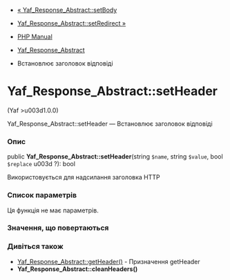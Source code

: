 - [«
Yaf_Response_Abstract::setBody](yaf-response-abstract.setbody.md)
- [Yaf_Response_Abstract::setRedirect
»](yaf-response-abstract.setredirect.md)

- [PHP Manual](index.md)
- [Yaf_Response_Abstract](class.yaf-response-abstract.md)
- Встановлює заголовок відповіді

# Yaf_Response_Abstract::setHeader

(Yaf \>u003d1.0.0)

Yaf_Response_Abstract::setHeader — Встановлює заголовок відповіді

### Опис

public **Yaf_Response_Abstract::setHeader**(string `$name`, string
`$value`, bool `$replace` u003d ?): bool

Використовується для надсилання заголовка HTTP

### Список параметрів

Ця функція не має параметрів.

### Значення, що повертаються

### Дивіться також

- [Yaf_Response_Abstract::getHeader()](yaf-response-abstract.getheader.md) -
Призначення getHeader
- **Yaf_Response_Abstract::cleanHeaders()**
